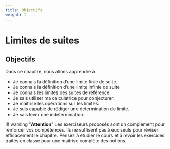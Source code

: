 ```yaml
---
title: Objectifs
weight: 1
---
```


# Limites de suites

## Objectifs

Dans ce chapitre, nous allons apprendre à

* Je connais la définition d’une limite finie de suite.
* Je connais la définition d’une limite infinie de suite
* Je connais les limites des suites de référence.
* Je sais utiliser ma calculatrice pour conjecturer.
* Je maîtrise les opérations sur les limites.
* Je suis capable de rédiger une détermination de limite.
* Je sais lever une indétermination.

!!! warning "**Attention**" 
    Les exerciseurs proposés sont un complément pour renforcer vos compétences. Ils ne suffisent pas à eux seuls pour réviser efficacement le chapitre. Pensez à étudier le cours et à revoir les exercices traités en classe pour une maîtrise complète des notions.